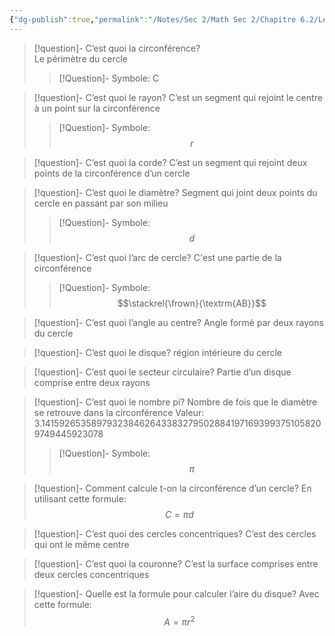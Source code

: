 ```yaml
---
{"dg-publish":true,"permalink":"/Notes/Sec 2/Math Sec 2/Chapitre 6.2/Le cercle/"}
---
```



>[!question]- C’est quoi la circonférence?    
>Le périmètre du cercle
>>[!Question]- Symbole:
>C

>[!question]- C’est quoi le rayon?
>C’est un segment qui rejoint le centre à un point sur la circonférence
>>[!Question]- Symbole:
>>$$r$$

>[!question]- C’est quoi la corde?
>C’est un segment qui rejoint deux points de la circonférence d’un cercle

>[!question]- C’est quoi le diamètre?
>Segment qui joint deux points du cercle en passant par son milieu
>>[!Question]- Symbole:
>>$$d$$

>[!question]- C’est quoi l’arc de cercle?
>C'est une partie de la circonférence
>>[!Question]- Symbole:
>>$$\stackrel{\frown}{\textrm{AB}}$$

>[!question]- C’est quoi l’angle au centre?
>Angle formé par deux rayons du cercle

>[!question]- C’est quoi le disque?
>région intérieure du cercle

>[!question]- C’est quoi le secteur circulaire?
>Partie d’un disque comprise entre deux rayons

>[!question]- C’est quoi le nombre pi?
>Nombre de fois que le diamètre se retrouve dans la circonférence
Valeur: 3.1415926535897932384626433832795028841971693993751058209749445923078
>>[!Question]- Symbole: 
>>$$\pi$$

>[!question]- Comment calcule t-on la circonférence d’un cercle?
>En utilisant cette formule: 
>$$C = \pi d$$

>[!question]- C’est quoi des cercles concentriques?
>C’est des cercles qui ont le même centre

>[!question]- C’est quoi la couronne?
>C’est la surface comprises entre deux cercles concentriques

>[!question]- Quelle est la formule pour calculer l’aire du disque?
>Avec cette formule:
>$$A = \pi r^2$$
